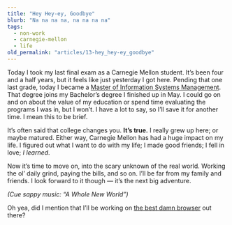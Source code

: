 ```yaml
---
title: "Hey Hey-ey, Goodbye"
blurb: "Na na na na, na na na na"
tags:
  - non-work
  - carnegie-mellon
  - life
old_permalink: "articles/13-hey_hey-ey_goodbye"
---
```


Today I took my last final exam as a Carnegie Mellon student. It’s been four and a half years, but it feels like just yesterday I got here. Pending that one last grade, today I became a [Master of Information Systems Management](http://ism.cmu.edu/). That degree joins my Bachelor’s degree I finished up in May. I could go on and on about the value of my education or spend time evaluating the programs I was in, but I won’t. I have a lot to say, so I’ll save it for another time. I mean this to be brief.

It’s often said that college changes you. **It’s true.** I really grew up here; or maybe matured. Either way, Carnegie Mellon has had a huge impact on my life. I figured out what I want to do with my life; I made good friends; I fell in love; *I learned*.

Now it’s time to move on, into the scary unknown of the real world. Working the ol’ daily grind, paying the bills, and so on. I’ll be far from my family and friends. I look forward to it though — it’s the next big adventure.

*(Cue sappy music: “A Whole New World”)*

Oh yea, did I mention that I’ll be working on [the best damn browser](http://getfirefox.com) out there?
